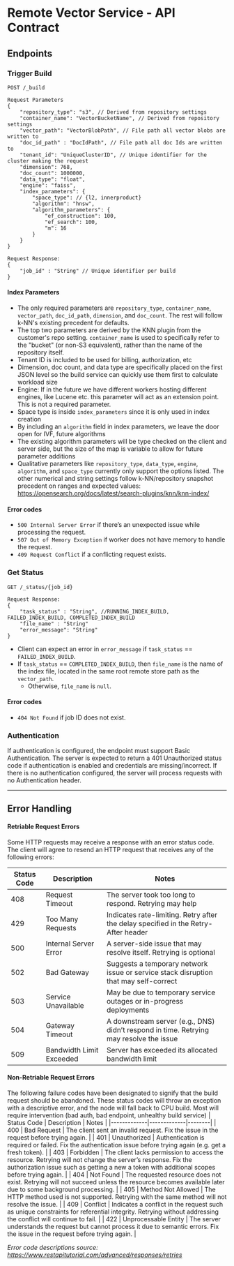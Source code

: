 # Remote Vector Service - API Contract

## Endpoints

### Trigger Build

```
POST /_build

Request Parameters
{
    "repository_type": "s3", // Derived from repository settings
    "container_name": "VectorBucketName", // Derived from repository settings
    "vector_path": "VectorBlobPath", // File path all vector blobs are written to
    "doc_id_path" : "DocIdPath", // File path all doc Ids are written to
    "tenant_id": "UniqueClusterID", // Unique identifier for the cluster making the request
    "dimension": 768,
    "doc_count": 1000000,
    "data_type": "float",
    "engine": "faiss",
    "index_parameters": {
        "space_type": // {l2, innerproduct}
        "algorithm": "hnsw",
        "algorithm_parameters": {
            "ef_construction": 100,
            "ef_search": 100,
            "m": 16
        }
    }
}

Request Response:
{
    "job_id" : "String" // Unique identifier per build
}
```

#### Index Parameters

* The only required parameters are `repository_type`, `container_name`, `vector_path`, `doc_id_path`, `dimension`, and `doc_count`. The rest will follow k-NN's existing precedent for defaults.
* The top two parameters are derived by the KNN plugin from the customer's repo setting. `container_name` is used to specifically refer to the "bucket" (or non-S3 equivalent), rather than the name of the repository itself.
* Tenant ID is included to be used for billing, authorization, etc
* Dimension, doc count, and data type are specifically placed on the first JSON level so the build service can quickly use them first to calculate workload size
* Engine: If in the future we have different workers hosting different engines, like Lucene etc. this parameter will act as an extension point. This is not a required parameter.
* Space type is inside `index_parameters` since it is only used in index creation
* By including an `algorithm` field in index parameters, we leave the door open for IVF, future algorithms
* The existing algorithm parameters will be type checked on the client and server side, but the size of the map is variable to allow for future parameter additions
* Qualitative parameters like `repository_type`, `data_type`, `engine`, `algorithm`, and `space_type` currently only support the options listed. The other numerical and string settings follow k-NN/repository snapshot precedent on ranges and expected values: https://opensearch.org/docs/latest/search-plugins/knn/knn-index/

#### Error codes

- `500 Internal Server Error` if there’s an unexpected issue while processing the request. 
- `507 Out of Memory Exception` if worker does not have memory to handle the request. 
- `409 Request Conflict` if a conflicting request exists.

### Get Status

```
GET /_status/{job_id}

Request Response:
{
    "task_status" : "String", //RUNNING_INDEX_BUILD, FAILED_INDEX_BUILD, COMPLETED_INDEX_BUILD
    "file_name" : "String" 
    "error_message": "String"
}
```

* Client can expect an error in `error_message` if `task_status` == `FAILED_INDEX_BUILD`.
* If `task_status` == `COMPLETED_INDEX_BUILD`, then `file_name` is the name of the index file, located
in the same root remote store path as the `vector_path`. 
  * Otherwise, `file_name` is `null`. 


#### Error codes
- `404 Not Found` if job ID does not exist. 


### Authentication

If authentication is configured, the endpoint must support Basic Authentication. The server is expected to return a 401 Unauthorized status code if authentication is enabled and credentials are missing/incorrect. If there is no authentication configured, the server will process requests with no Authentication header.

* * *

## Error Handling

#### Retriable Request Errors

Some HTTP requests may receive a response with an error status code. The client will agree to resend an HTTP request that receives any of the following errors:

| Status Code | Description | Notes |
|-------------|-------------|--------|
| 408 | Request Timeout | The server took too long to respond. Retrying may help |
| 429 | Too Many Requests | Indicates rate-limiting. Retry after the delay specified in the Retry-After header |
| 500 | Internal Server Error | A server-side issue that may resolve itself. Retrying is optional |
| 502 | Bad Gateway | Suggests a temporary network issue or service stack disruption that may self-correct |
| 503 | Service Unavailable | May be due to temporary service outages or in-progress deployments |
| 504 | Gateway Timeout | A downstream server (e.g., DNS) didn’t respond in time. Retrying may resolve the issue |
| 509 | Bandwidth Limit Exceeded | Server has exceeded its allocated bandwidth limit |


#### Non-Retriable Request Errors

The following failure codes have been designated to signify that the build request should be abandoned. These status codes will throw an exception with a descriptive error, and the node will fall back to CPU build. Most will require intervention (bad auth, bad endpoint, unhealthy build service)
| Status Code | Description | Notes |
|-------------|-------------|--------|
| 400 | Bad Request | The client sent an invalid request. Fix the issue in the request before trying again. |
| 401 | Unauthorized | Authentication is required or failed. Fix the authentication issue before trying again (e.g. get a fresh token). |
| 403 | Forbidden | The client lacks permission to access the resource. Retrying will not change the server’s response. Fix the authorization issue such as getting a new a token with additional scopes before trying again. |
| 404 | Not Found | The requested resource does not exist. Retrying will not succeed unless the resource becomes available later due to some background processing. |
| 405 | Method Not Allowed | The HTTP method used is not supported. Retrying with the same method will not resolve the issue. |
| 409 | Conflict | Indicates a conflict in the request such as unique constraints for referential integrity. Retrying without addressing the conflict will continue to fail. |
| 422 | Unprocessable Entity | The server understands the request but cannot process it due to semantic errors. Fix the issue in the request before trying again. |

_Error code descriptions source: https://www.restapitutorial.com/advanced/responses/retries_